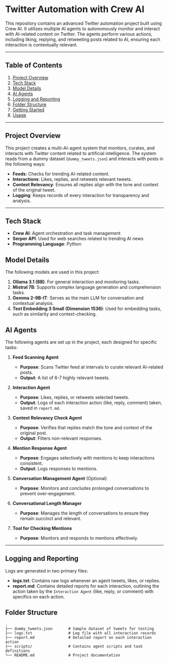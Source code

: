 # Twitter Automation with Crew AI

This repository contains an advanced Twitter automation project built using Crew AI. It utilizes multiple AI agents to autonomously monitor and interact with AI-related content on Twitter. The agents perform various actions, including liking, replying, and retweeting posts related to AI, ensuring each interaction is contextually relevant.

---

## Table of Contents

1. [Project Overview](#project-overview)
2. [Tech Stack](#tech-stack)
3. [Model Details](#model-details)
4. [AI Agents](#ai-agents)
5. [Logging and Reporting](#logging-and-reporting)
6. [Folder Structure](#folder-structure)
7. [Getting Started](#getting-started)
8. [Usage](#usage)

---

## Project Overview

This project creates a multi-AI-agent system that monitors, curates, and interacts with Twitter content related to artificial intelligence. The system reads from a dummy dataset (`dummy_tweets.json`) and interacts with posts in the following ways:
- **Feeds**: Checks for trending AI-related content.
- **Interactions**: Likes, replies, and retweets relevant tweets.
- **Context Relevancy**: Ensures all replies align with the tone and context of the original tweet.
- **Logging**: Keeps records of every interaction for transparency and analysis.

---

## Tech Stack

- **Crew AI**: Agent orchestration and task management
- **Serper API**: Used for web searches related to trending AI news
- **Programming Language**: Python

## Model Details

The following models are used in this project:

1. **Ollama 3.1 (8B)**: For general interaction and monitoring tasks.
2. **Mistral 7B**: Supports complex language generation and comprehension tasks.
3. **Gemma 2-9B-IT**: Serves as the main LLM for conversation and contextual analysis.
4. **Text Embedding 3 Small (Dimension 1536)**: Used for embedding tasks, such as similarity and context-checking.

## AI Agents

The following agents are set up in the project, each designed for specific tasks:

1. **Feed Scanning Agent**  
   - **Purpose**: Scans Twitter feed at intervals to curate relevant AI-related posts.
   - **Output**: A list of 6-7 highly relevant tweets.

2. **Interaction Agent**  
   - **Purpose**: Likes, replies, or retweets selected tweets.
   - **Output**: Logs of each interaction action (like, reply, comment) taken, saved in `report.md`.

3. **Context Relevancy Check Agent**  
   - **Purpose**: Verifies that replies match the tone and context of the original post.
   - **Output**: Filters non-relevant responses.

4. **Mention Response Agent**  
   - **Purpose**: Engages selectively with mentions to keep interactions consistent.
   - **Output**: Logs responses to mentions.

5. **Conversation Management Agent** (Optional)  
   - **Purpose**: Monitors and concludes prolonged conversations to prevent over-engagement.

6. **Conversational Length Manager**  
   - **Purpose**: Manages the length of conversations to ensure they remain succinct and relevant.

7. **Tool for Checking Mentions**  
   - **Purpose**: Monitors and responds to mentions effectively.

---

## Logging and Reporting

Logs are generated in two primary files:
- **logs.txt**: Contains raw logs whenever an agent tweets, likes, or replies.
- **report.md**: Contains detailed reports for each interaction, outlining the action taken by the `Interaction Agent` (like, reply, or comment) with specifics on each action.

## Folder Structure

```plaintext
.
├── dummy_tweets.json       # Sample dataset of tweets for testing
├── logs.txt                # Log file with all interaction records
├── report.md               # Detailed report on each interaction action
├── scripts/                # Contains agent scripts and task definitions
└── README.md               # Project documentation
